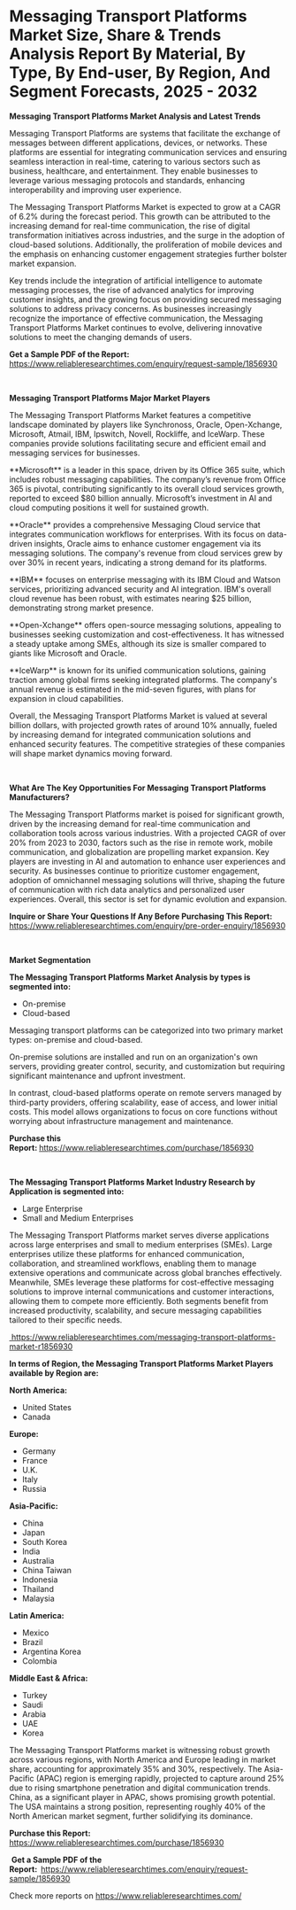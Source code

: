 <p><h1>Messaging Transport Platforms Market Size, Share & Trends Analysis Report By Material, By Type, By End-user, By Region, And Segment Forecasts, 2025 - 2032</h1></p><p><strong>Messaging Transport Platforms Market Analysis and Latest Trends</strong></p>
<p><p>Messaging Transport Platforms are systems that facilitate the exchange of messages between different applications, devices, or networks. These platforms are essential for integrating communication services and ensuring seamless interaction in real-time, catering to various sectors such as business, healthcare, and entertainment. They enable businesses to leverage various messaging protocols and standards, enhancing interoperability and improving user experience.</p><p>The Messaging Transport Platforms Market is expected to grow at a CAGR of 6.2% during the forecast period. This growth can be attributed to the increasing demand for real-time communication, the rise of digital transformation initiatives across industries, and the surge in the adoption of cloud-based solutions. Additionally, the proliferation of mobile devices and the emphasis on enhancing customer engagement strategies further bolster market expansion.</p><p>Key trends include the integration of artificial intelligence to automate messaging processes, the rise of advanced analytics for improving customer insights, and the growing focus on providing secured messaging solutions to address privacy concerns. As businesses increasingly recognize the importance of effective communication, the Messaging Transport Platforms Market continues to evolve, delivering innovative solutions to meet the changing demands of users.</p></p>
<p><strong>Get a Sample PDF of the Report:&nbsp;</strong> <a href="https://www.reliableresearchtimes.com/enquiry/request-sample/1856930?utm_campaign=2997&utm_medium=2&utm_source=Github&utm_content=ia&utm_term=27032025&utm_id=messaging-transport-platforms">https://www.reliableresearchtimes.com/enquiry/request-sample/1856930</a></p>
<p>&nbsp;</p>
<p><strong>Messaging Transport Platforms Major Market Players</strong></p>
<p><p>The Messaging Transport Platforms Market features a competitive landscape dominated by players like Synchronoss, Oracle, Open-Xchange, Microsoft, Atmail, IBM, Ipswitch, Novell, Rockliffe, and IceWarp. These companies provide solutions facilitating secure and efficient email and messaging services for businesses.</p><p>**Microsoft** is a leader in this space, driven by its Office 365 suite, which includes robust messaging capabilities. The company’s revenue from Office 365 is pivotal, contributing significantly to its overall cloud services growth, reported to exceed $80 billion annually. Microsoft’s investment in AI and cloud computing positions it well for sustained growth.</p><p>**Oracle** provides a comprehensive Messaging Cloud service that integrates communication workflows for enterprises. With its focus on data-driven insights, Oracle aims to enhance customer engagement via its messaging solutions. The company's revenue from cloud services grew by over 30% in recent years, indicating a strong demand for its platforms.</p><p>**IBM** focuses on enterprise messaging with its IBM Cloud and Watson services, prioritizing advanced security and AI integration. IBM's overall cloud revenue has been robust, with estimates nearing $25 billion, demonstrating strong market presence.</p><p>**Open-Xchange** offers open-source messaging solutions, appealing to businesses seeking customization and cost-effectiveness. It has witnessed a steady uptake among SMEs, although its size is smaller compared to giants like Microsoft and Oracle.</p><p>**IceWarp** is known for its unified communication solutions, gaining traction among global firms seeking integrated platforms. The company's annual revenue is estimated in the mid-seven figures, with plans for expansion in cloud capabilities.</p><p>Overall, the Messaging Transport Platforms Market is valued at several billion dollars, with projected growth rates of around 10% annually, fueled by increasing demand for integrated communication solutions and enhanced security features. The competitive strategies of these companies will shape market dynamics moving forward.</p></p>
<p>&nbsp;</p>
<p><strong>What Are The Key Opportunities For Messaging Transport Platforms Manufacturers?</strong></p>
<p><p>The Messaging Transport Platforms market is poised for significant growth, driven by the increasing demand for real-time communication and collaboration tools across various industries. With a projected CAGR of over 20% from 2023 to 2030, factors such as the rise in remote work, mobile communication, and globalization are propelling market expansion. Key players are investing in AI and automation to enhance user experiences and security. As businesses continue to prioritize customer engagement, adoption of omnichannel messaging solutions will thrive, shaping the future of communication with rich data analytics and personalized user experiences. Overall, this sector is set for dynamic evolution and expansion.</p></p>
<p><strong>Inquire or Share Your Questions If Any Before Purchasing This Report:</strong> <a href="https://www.reliableresearchtimes.com/enquiry/pre-order-enquiry/1856930?utm_campaign=2997&utm_medium=2&utm_source=Github&utm_content=ia&utm_term=27032025&utm_id=messaging-transport-platforms">https://www.reliableresearchtimes.com/enquiry/pre-order-enquiry/1856930</a></p>
<p>&nbsp;</p>
<p><strong>Market Segmentation</strong></p>
<p><strong>The Messaging Transport Platforms Market Analysis by types is segmented into:</strong></p>
<p><ul><li>On-premise</li><li>Cloud-based</li></ul></p>
<p><p>Messaging transport platforms can be categorized into two primary market types: on-premise and cloud-based. </p><p>On-premise solutions are installed and run on an organization's own servers, providing greater control, security, and customization but requiring significant maintenance and upfront investment. </p><p>In contrast, cloud-based platforms operate on remote servers managed by third-party providers, offering scalability, ease of access, and lower initial costs. This model allows organizations to focus on core functions without worrying about infrastructure management and maintenance.</p></p>
<p><strong>Purchase this Report:&nbsp;</strong><a href="https://www.reliableresearchtimes.com/purchase/1856930?utm_campaign=2997&utm_medium=2&utm_source=Github&utm_content=ia&utm_term=27032025&utm_id=messaging-transport-platforms">https://www.reliableresearchtimes.com/purchase/1856930</a></p>
<p>&nbsp;</p>
<p><strong>The Messaging Transport Platforms Market Industry Research by Application is segmented into:</strong></p>
<p><ul><li>Large Enterprise</li><li>Small and Medium Enterprises</li></ul></p>
<p><p>The Messaging Transport Platforms market serves diverse applications across large enterprises and small to medium enterprises (SMEs). Large enterprises utilize these platforms for enhanced communication, collaboration, and streamlined workflows, enabling them to manage extensive operations and communicate across global branches effectively. Meanwhile, SMEs leverage these platforms for cost-effective messaging solutions to improve internal communications and customer interactions, allowing them to compete more efficiently. Both segments benefit from increased productivity, scalability, and secure messaging capabilities tailored to their specific needs.</p></p>
<p><a href="https://www.reliableresearchtimes.com/messaging-transport-platforms-market-r1856930?utm_campaign=2997&utm_medium=2&utm_source=Github&utm_content=ia&utm_term=27032025&utm_id=messaging-transport-platforms">&nbsp;https://www.reliableresearchtimes.com/messaging-transport-platforms-market-r1856930</a></p>
<p><strong>In terms of Region, the Messaging Transport Platforms Market Players available by Region are:</strong></p>
<p>
    <p> <strong> North America: </strong>
        <ul>
            <li>United States</li>
            <li>Canada</li>
        </ul>
        </p> 
    <p> <strong> Europe: </strong>
        <ul>
            <li>Germany</li>
            <li>France</li>
            <li>U.K.</li>
            <li>Italy</li>
            <li>Russia</li>
        </ul>
        </p> 
    <p> <strong> Asia-Pacific: </strong>
        <ul>
            <li>China</li>
            <li>Japan</li>
            <li>South Korea</li>
            <li>India</li>
            <li>Australia</li>
            <li>China Taiwan</li>
            <li>Indonesia</li>
            <li>Thailand</li>
            <li>Malaysia</li>
        </ul>
        </p> 
    <p> <strong> Latin America: </strong>
        <ul>
            <li>Mexico</li>
            <li>Brazil</li>
            <li>Argentina Korea</li>
            <li>Colombia</li>
        </ul>
        </p> 
    <p> <strong> Middle East & Africa: </strong>
        <ul>
            <li>Turkey</li>
            <li>Saudi</li>
            <li>Arabia</li>
            <li>UAE</li>
            <li>Korea</li>
        </ul>
    </p>
    </p>
<p><p>The Messaging Transport Platforms market is witnessing robust growth across various regions, with North America and Europe leading in market share, accounting for approximately 35% and 30%, respectively. The Asia-Pacific (APAC) region is emerging rapidly, projected to capture around 25% due to rising smartphone penetration and digital communication trends. China, as a significant player in APAC, shows promising growth potential. The USA maintains a strong position, representing roughly 40% of the North American market segment, further solidifying its dominance.</p></p>
<p><strong>Purchase this Report: </strong><a href="https://www.reliableresearchtimes.com/purchase/1856930?utm_campaign=2997&utm_medium=2&utm_source=Github&utm_content=ia&utm_term=27032025&utm_id=messaging-transport-platforms">https://www.reliableresearchtimes.com/purchase/1856930</a></p>
<p>&nbsp;<strong>Get a Sample PDF of the Report:&nbsp;&nbsp;</strong><a href="https://www.reliableresearchtimes.com/enquiry/request-sample/1856930?utm_campaign=2997&utm_medium=2&utm_source=Github&utm_content=ia&utm_term=27032025&utm_id=messaging-transport-platforms">https://www.reliableresearchtimes.com/enquiry/request-sample/1856930</a></p>
<p><strong></strong></p>
<p>Check more reports on <a href="https://www.reliableresearchtimes.com/?utm_campaign=2997&utm_medium=2&utm_source=Github&utm_content=ia&utm_term=27032025&utm_id=messaging-transport-platforms">https://www.reliableresearchtimes.com/</a></p>